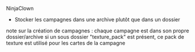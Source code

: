 NinjaClown

* Stocker les campagnes dans une archive plutôt que dans un dossier


note sur la création de campagnes :
    chaque campagne est dans son propre dossier/archive
    si un sous dossier "texture_pack" est présent, ce pack de texture est utilisé pour les cartes de la campagne